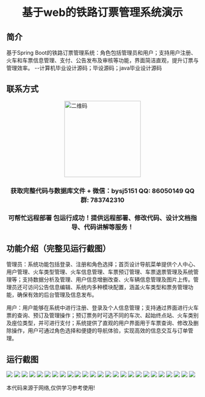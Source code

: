 <p><h1 align="center">基于web的铁路订票管理系统演示</h1></p>

## 简介
基于Spring Boot的铁路订票管理系统：角色包括管理员和用户；支持用户注册、火车和车票信息管理、支付、公告发布及审核等功能，界面简洁直观，提升订票与管理效率。    --计算机毕业设计源码；毕设源码；java毕业设计源码


## 联系方式
<img src="https://bs-1329754181.cos.ap-shanghai.myqcloud.com/wx.jpg" alt="二维码" style="display: block; margin: 0 auto;" width="200px">
<p><h3 align="center">获取完整代码与数据库文件 + 微信：bysj5151 QQ: 86050149 QQ群: 783742310</h3></p>
<p><h3 align="center">可帮忙远程部署 包运行成功！提供远程部署、修改代码、设计文档指导、代码讲解等服务！</h3></p>

## 功能介绍（完整见运行截图）
管理员：系统功能包括登录、注册和角色选择；首页设计导航菜单提供个人中心、用户管理、火车类型管理、火车信息管理、车票预订管理、车票退票管理及系统管理等；支持数据分析及管理、用户信息增删改查、火车辆信息管理及图片上传。管理员还可访问公告信息编辑、系统内多种模块配置，涵盖火车类型和票务管理功能，确保有效的后台管理及信息发布。

用户：用户能够在系统中进行注册、登录及个人信息管理；支持通过界面进行火车票的查询、预订及管理操作；预订票务时可选不同的车次、起始终点站、火车类别及座位类型，并可进行支付；系统提供了直观的用户界面用于车票查询、修改及删除操作，用户可通过角色选择和便捷的导航体验，实现高效的信息交互与订单管理。


## 运行截图
![](https://bs-1329754181.cos.ap-shanghai.myqcloud.com/spring/WebRailwayTicketBookingSystemDemo/img/001.jpg)
![](https://bs-1329754181.cos.ap-shanghai.myqcloud.com/spring/WebRailwayTicketBookingSystemDemo/img/002.jpg)
![](https://bs-1329754181.cos.ap-shanghai.myqcloud.com/spring/WebRailwayTicketBookingSystemDemo/img/003.jpg)
![](https://bs-1329754181.cos.ap-shanghai.myqcloud.com/spring/WebRailwayTicketBookingSystemDemo/img/004.jpg)
![](https://bs-1329754181.cos.ap-shanghai.myqcloud.com/spring/WebRailwayTicketBookingSystemDemo/img/005.jpg)
![](https://bs-1329754181.cos.ap-shanghai.myqcloud.com/spring/WebRailwayTicketBookingSystemDemo/img/006.jpg)
![](https://bs-1329754181.cos.ap-shanghai.myqcloud.com/spring/WebRailwayTicketBookingSystemDemo/img/007.jpg)
![](https://bs-1329754181.cos.ap-shanghai.myqcloud.com/spring/WebRailwayTicketBookingSystemDemo/img/008.jpg)
![](https://bs-1329754181.cos.ap-shanghai.myqcloud.com/spring/WebRailwayTicketBookingSystemDemo/img/009.jpg)
![](https://bs-1329754181.cos.ap-shanghai.myqcloud.com/spring/WebRailwayTicketBookingSystemDemo/img/010.jpg)
![](https://bs-1329754181.cos.ap-shanghai.myqcloud.com/spring/WebRailwayTicketBookingSystemDemo/img/011.jpg)
![](https://bs-1329754181.cos.ap-shanghai.myqcloud.com/spring/WebRailwayTicketBookingSystemDemo/img/012.jpg)
![](https://bs-1329754181.cos.ap-shanghai.myqcloud.com/spring/WebRailwayTicketBookingSystemDemo/img/013.jpg)
![](https://bs-1329754181.cos.ap-shanghai.myqcloud.com/spring/WebRailwayTicketBookingSystemDemo/img/014.jpg)
![](https://bs-1329754181.cos.ap-shanghai.myqcloud.com/spring/WebRailwayTicketBookingSystemDemo/img/015.jpg)
![](https://bs-1329754181.cos.ap-shanghai.myqcloud.com/spring/WebRailwayTicketBookingSystemDemo/img/016.jpg)
![](https://bs-1329754181.cos.ap-shanghai.myqcloud.com/spring/WebRailwayTicketBookingSystemDemo/img/017.jpg)
![](https://bs-1329754181.cos.ap-shanghai.myqcloud.com/spring/WebRailwayTicketBookingSystemDemo/img/018.jpg)
![](https://bs-1329754181.cos.ap-shanghai.myqcloud.com/spring/WebRailwayTicketBookingSystemDemo/img/019.jpg)
![](https://bs-1329754181.cos.ap-shanghai.myqcloud.com/spring/WebRailwayTicketBookingSystemDemo/img/020.jpg)
![](https://bs-1329754181.cos.ap-shanghai.myqcloud.com/spring/WebRailwayTicketBookingSystemDemo/img/021.jpg)
![](https://bs-1329754181.cos.ap-shanghai.myqcloud.com/spring/WebRailwayTicketBookingSystemDemo/img/022.jpg)
![](https://bs-1329754181.cos.ap-shanghai.myqcloud.com/spring/WebRailwayTicketBookingSystemDemo/img/023.jpg)
![](https://bs-1329754181.cos.ap-shanghai.myqcloud.com/spring/WebRailwayTicketBookingSystemDemo/img/024.jpg)
![](https://bs-1329754181.cos.ap-shanghai.myqcloud.com/spring/WebRailwayTicketBookingSystemDemo/img/025.jpg)

<p>本代码来源于网络,仅供学习参考使用!</p>
